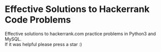 # Effective Solutions to Hackerrank Code Problems
Effective solutions  to hackerrank.com practice problems in Python3 and MySQL.  
If it was helpful please press a star :)
